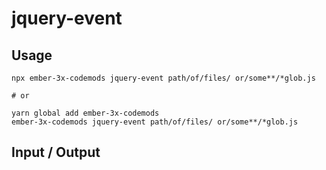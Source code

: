 # jquery-event


## Usage

```
npx ember-3x-codemods jquery-event path/of/files/ or/some**/*glob.js

# or

yarn global add ember-3x-codemods
ember-3x-codemods jquery-event path/of/files/ or/some**/*glob.js
```

## Input / Output

<!--FIXTURES_TOC_START-->
<!--FIXTURES_TOC_END-->

<!--FIXTURES_CONTENT_START-->
<!--FIXTURES_CONTENT_END-->